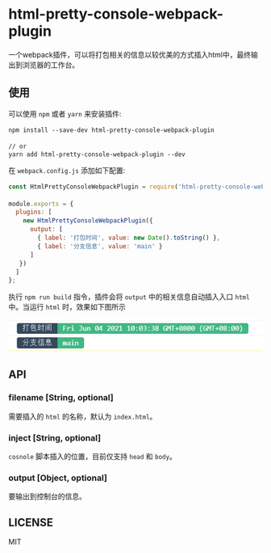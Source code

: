 # html-pretty-console-webpack-plugin
一个webpack插件，可以将打包相关的信息以较优美的方式插入html中，最终输出到浏览器的工作台。

## 使用

可以使用 `npm` 或者 `yarn` 来安装插件:

```shell
npm install --save-dev html-pretty-console-webpack-plugin

// or 
yarn add html-pretty-console-webpack-plugin --dev
```

在 `webpack.config.js` 添加如下配置:

```javascript
const HtmlPrettyConsoleWebpackPlugin = require('html-pretty-console-webpack-plugin');

module.exports = {
  plugins: [
    new HtmlPrettyConsoleWebpackPlugin({
      output: [
        { label: '打包时间', value: new Date().toString() },
        { label: '分支信息', value: 'main' }
      ]
   })
  ]
};
```

执行 `npm run build` 指令，插件会将 `output` 中的相关信息自动插入入口 `html` 中。当运行 `html` 时，效果如下图所示

![最终效果](.\images\console.png)

## API

### filename [String, optional]

需要插入的 `html` 的名称，默认为 `index.html`。

### inject [String, optional]

`cosnole` 脚本插入的位置，目前仅支持 `head` 和 `body`。

### output [Object, optional] 

要输出到控制台的信息。

## LICENSE

MIT
